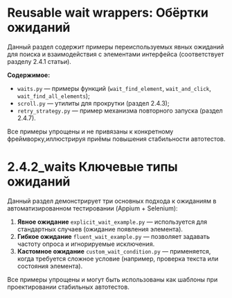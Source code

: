 # Reusable wait wrappers: Обёртки ожиданий

Данный раздел содержит примеры переиспользуемых явных ожиданий  
для поиска и взаимодействия с элементами интерфейса (соответствует разделу 2.4.1 статьи).

**Содержимое:**
- `waits.py` — примеры функций (`wait_find_element`, `wait_and_click`, `wait_find_all_elements`);
- `scroll.py` — утилиты для прокрутки (раздел 2.4.3);
- `retry_strategy.py` — пример механизма повторного запуска (раздел 2.4.7).

Все примеры упрощены и не привязаны к конкретному фреймворку,иллюстрируя приёмы повышения стабильности автотестов.

# 2.4.2_waits Ключевые типы ожиданий

Данный раздел демонстрирует три основных подхода к ожиданиям в автоматизированном тестировании (Appium + Selenium):

1. **Явное ожидание** `explicit_wait_example.py` — используется для стандартных случаев (ожидание появления элемента).
2. **Гибкое ожидание** `fluent_wait_example.py` — позволяет задавать частоту опроса и игнорируемые исключения.
3. **Кастомное ожидание** `custom_wait_condition.py` — применяется, когда требуется сложное условие (например, проверка текста или состояния элемента).

Все примеры упрощены и могут быть использованы как шаблоны при проектировании стабильных автотестов.

